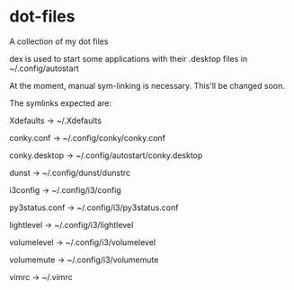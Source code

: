 # dot-files
A collection of my dot files

dex is used to start some applications with their .desktop files in ~/.config/autostart

At the moment, manual sym-linking is necessary. This'll be changed soon.

The symlinks expected are:

Xdefaults -> ~/.Xdefaults

conky.conf -> ~/.config/conky/conky.conf

conky.desktop -> ~/.config/autostart/conky.desktop

dunst -> ~/.config/dunst/dunstrc

i3config -> ~/.config/i3/config

py3status.conf -> ~/.config/i3/py3status.conf

lightlevel -> ~/.config/i3/lightlevel

volumelevel -> ~/.config/i3/volumelevel

volumemute -> ~/.config/i3/volumemute

vimrc -> ~/.vimrc
